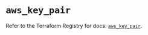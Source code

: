 # `aws_key_pair`

Refer to the Terraform Registry for docs: [`aws_key_pair`](https://registry.terraform.io/providers/hashicorp/aws/6.4.0/docs/resources/key_pair).
